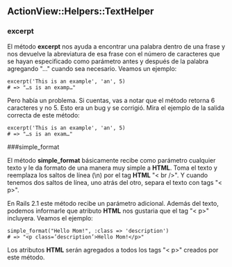 ## ActionView::Helpers::TextHelper

### excerpt

El método **excerpt** nos ayuda a encontrar una palabra dentro de una frase y nos devuelve la abreviatura de esa frase con el número de caracteres que se hayan especificado como parámetro antes y después de la palabra agregando "…" cuando sea necesario. Veamos un ejemplo:

	excerpt('This is an example', 'an', 5)
	# => "…s is an examp…"
	
Pero había un problema. Si cuentas, vas a notar que el método retorna 6 caracteres y no 5. Esto era un bug y se corrigió. Mira el ejemplo de la salida correcta de este método:

	excerpt('This is an example', 'an', 5)
	# => "…s is an exam…"
	
###simple\_format

El método **simple\_format** básicamente recibe como parámetro cualquier texto y le da formato de una manera muy simple a **HTML**. Toma el texto y reemplaza los saltos de línea (\n) por el tag **HTML** "< br />". Y cuando tenemos dos saltos de línea, uno atrás del otro, separa el texto con tags "< p>".

En Rails 2.1 este método recibe un parámetro adicional. Además del texto, podemos informarle que atributo **HTML** nos gustaria que el tag "< p>" incluyera. Veamos el ejemplo: 

	simple_format("Hello Mom!", :class => 'description')
	# => "<p class=’description’>Hello Mom!</p>"

Los atributos **HTML** serán agregados a todos los tags  "< p>" creados por este método.